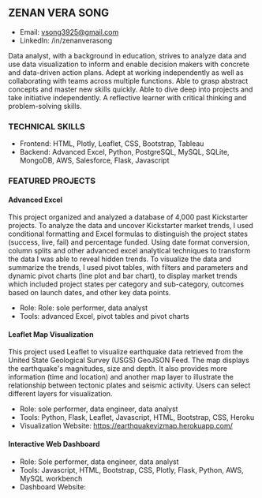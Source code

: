 ## ZENAN VERA SONG

- Email: vsong3925@gmail.com
- LinkedIn: /in/zenanverasong

Data analyst, with a background in education, strives to analyze data and use data visualization to inform and enable decision makers with concrete and data-driven action plans. Adept at working independently as well as collaborating with teams across multiple functions. Able to grasp abstract concepts and master new skills quickly. Able to dive deep into projects and take initiative independently. A reflective learner with critical thinking and problem-solving skills.

### TECHNICAL SKILLS
- Frontend: HTML, Plotly, Leaflet, CSS, Bootstrap, Tableau
- Backend: Advanced Excel, Python, PostgreSQL, MySQL, SQLite, MongoDB, AWS, Salesforce, Flask, Javascript

### FEATURED PROJECTS
#### Advanced Excel
This project organized and analyzed a database of 4,000 past Kickstarter projects. To analyze the data and uncover Kickstarter market trends, I used conditional formatting and Excel formulas to distinguish the project states (success, live, fail) and percentage funded. Using date format conversion, column splits and other advanced excel analytical techniques to transform the data I was able to reveal hidden trends. To visualize the data and summarize the trends, I used pivot tables, with filters and parameters and dynamic pivot charts (line plot and bar chart), to display market trends which included project states per category and sub-category, outcomes based on launch dates, and other key data points.

- Role: Role: sole performer, data analyst
- Tools: advanced Excel, pivot tables and pivot charts 

#### Leaflet Map Visualization
This project used Leaflet to visualize earthquake data retrieved from the United State Geological Survey (USGS) GeoJSON Feed. The map displays the earthquake's magnitudes, size and depth. It also provides more information (time and location) and another map layer to illustrate the relationship between tectonic plates and seismic activity. Users can select different layers for visualization.

- Role: sole performer, data engineer, data analyst
- Tools: Python, Flask, Leaflet, Javascript, HTML, Bootstrap, CSS, Heroku
- Visualization Website: https://earthquakevizmap.herokuapp.com/

#### Interactive Web Dashboard


- Role: Sole performer, data engineer, data analyst
- Tools: Javascript, HTML, Bootstrap, CSS, Plotly, Flask, Python, AWS, MySQL workbench
- Dashboard Website: 


